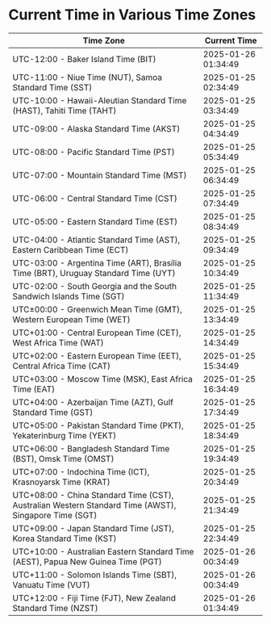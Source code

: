 # Current Time in Various Time Zones

| Time Zone | Current Time |
|-----------|--------------|
| UTC-12:00 - Baker Island Time (BIT) | 2025-01-26 01:34:49 |
| UTC-11:00 - Niue Time (NUT), Samoa Standard Time (SST) | 2025-01-25 02:34:49 |
| UTC-10:00 - Hawaii-Aleutian Standard Time (HAST), Tahiti Time (TAHT) | 2025-01-25 03:34:49 |
| UTC-09:00 - Alaska Standard Time (AKST) | 2025-01-25 04:34:49 |
| UTC-08:00 - Pacific Standard Time (PST) | 2025-01-25 05:34:49 |
| UTC-07:00 - Mountain Standard Time (MST) | 2025-01-25 06:34:49 |
| UTC-06:00 - Central Standard Time (CST) | 2025-01-25 07:34:49 |
| UTC-05:00 - Eastern Standard Time (EST) | 2025-01-25 08:34:49 |
| UTC-04:00 - Atlantic Standard Time (AST), Eastern Caribbean Time (ECT) | 2025-01-25 09:34:49 |
| UTC-03:00 - Argentina Time (ART), Brasília Time (BRT), Uruguay Standard Time (UYT) | 2025-01-25 10:34:49 |
| UTC-02:00 - South Georgia and the South Sandwich Islands Time (SGT) | 2025-01-25 11:34:49 |
| UTC±00:00 - Greenwich Mean Time (GMT), Western European Time (WET) | 2025-01-25 13:34:49 |
| UTC+01:00 - Central European Time (CET), West Africa Time (WAT) | 2025-01-25 14:34:49 |
| UTC+02:00 - Eastern European Time (EET), Central Africa Time (CAT) | 2025-01-25 15:34:49 |
| UTC+03:00 - Moscow Time (MSK), East Africa Time (EAT) | 2025-01-25 16:34:49 |
| UTC+04:00 - Azerbaijan Time (AZT), Gulf Standard Time (GST) | 2025-01-25 17:34:49 |
| UTC+05:00 - Pakistan Standard Time (PKT), Yekaterinburg Time (YEKT) | 2025-01-25 18:34:49 |
| UTC+06:00 - Bangladesh Standard Time (BST), Omsk Time (OMST) | 2025-01-25 19:34:49 |
| UTC+07:00 - Indochina Time (ICT), Krasnoyarsk Time (KRAT) | 2025-01-25 20:34:49 |
| UTC+08:00 - China Standard Time (CST), Australian Western Standard Time (AWST), Singapore Time (SGT) | 2025-01-25 21:34:49 |
| UTC+09:00 - Japan Standard Time (JST), Korea Standard Time (KST) | 2025-01-25 22:34:49 |
| UTC+10:00 - Australian Eastern Standard Time (AEST), Papua New Guinea Time (PGT) | 2025-01-26 00:34:49 |
| UTC+11:00 - Solomon Islands Time (SBT), Vanuatu Time (VUT) | 2025-01-26 00:34:49 |
| UTC+12:00 - Fiji Time (FJT), New Zealand Standard Time (NZST) | 2025-01-26 01:34:49 |
